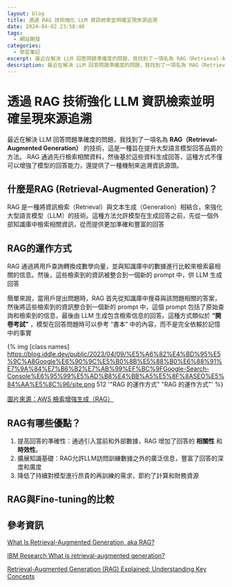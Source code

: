 ```yaml
---
layout: blog
title: 透過 RAG 技術強化 LLM 資訊檢索並明確呈現來源追溯
date: 2024-04-02 23:58:40
tags:
  - 網站開發
categories:
  - 學習筆記
excerpt: 最近在解決 LLM 回答問題準確度的問題，我找到了一項名為 RAG（Retrieval-Augmented Generation）的技術，這是一種旨在提升大型語言模型回答品質的方法。 RAG 通過先行檢索相關資料，然後基於這些資料生成回答，這種方式不僅可以增強了模型的回答能力，還提供了一種機制來追溯資訊源頭。
description: 最近在解決 LLM 回答問題準確度的問題，我找到了一項名為 RAG（Retrieval-Augmented Generation）的技術，這是一種旨在提升大型語言模型回答品質的方法。 RAG 通過先行檢索相關資料，然後基於這些資料生成回答，這種方式不僅可以增強了模型的回答能力，還提供了一種機制來追溯資訊源頭。
---
```

# 透過 RAG 技術強化 LLM 資訊檢索並明確呈現來源追溯

最近在解決 LLM 回答問題準確度的問題，我找到了一項名為 **RAG（Retrieval-Augmented Generation）** 的技術，這是一種旨在提升大型語言模型回答品質的方法。 RAG 通過先行檢索相關資料，然後基於這些資料生成回答，這種方式不僅可以增強了模型的回答能力，還提供了一種機制來追溯資訊源頭。

## 什麼是RAG (Retrieval-Augmented Generation)？
RAG 是一種將資訊檢索（Retrieval）與文本生成（Generation）相結合，來強化大型語言模型（LLM）的技術。這種方法允許模型在生成回答之前，先從一個外部知識庫中檢索相關資訊，從而提供更加準確和豐富的回答​

## RAG的運作方式
RAG 通過將用戶查詢轉換成數學向量，並與知識庫中的數據進行比較來檢索最相關的信息。然後，這些檢索到的資訊被整合到一個新的 prompt 中，供 LLM 生成回答

簡單來說，當用戶提出問題時，RAG 首先從知識庫中搜尋與該問題相關的答案，然後將這些檢索到的資訊整合到一個新的 prompt 中，這個 prompt 包括了原始查詢和檢索到的信息，最後由 LLM 生成包含檢索信息的回答。這種方式類似於 **“開卷考試”** ，模型在回答問題時可以參考 “書本” 中的內容，而不是完全依賴於記憶中的事實

{% img [class names] https://blog.iddle.dev/public/2023/04/09/%E5%A6%82%E4%BD%95%E5%9C%A8Google%E6%90%9C%E5%B0%8B%E5%88%B0%E6%88%91%E7%9A%84%E7%B6%B2%E7%AB%99%EF%BC%9FGoogle-Search-Console%E6%95%99%E5%AD%B8%E4%BB%A5%E5%8F%8ASEO%E5%84%AA%E5%8C%96/site.png  512 '"RAG 的運作方式" "RAG 的運作方式"' %}

[圖片來源：AWS 檢索增強生成（RAG）](https://docs.aws.amazon.com/zh_tw/sagemaker/latest/dg/jumpstart-foundation-models-customize-rag.html)

## RAG有哪些優點？
1. 提高回答的準確性：通過引入當前和外部數據，RAG 增加了回答的 **相關性** 和 **時效性​**​。
2. 擴展知識基礎：RAG允許LLM訪問訓練數據之外的廣泛信息，豐富了回答的深度和廣度​ 
3. 降低了持續對模型進行昂貴的再訓練的需求，節約了計算和財務資源

## RAG與Fine-tuning的比較

## 參考資訊
[What Is Retrieval-Augmented Generation, aka RAG?
](https://blogs.nvidia.com/blog/what-is-retrieval-augmented-generation/)

[IBM Research What is retrieval-augmented generation?
](https://research.ibm.com/blog/retrieval-augmented-generation-RAG)

[Retrieval-Augmented Generation (RAG) Explained: Understanding Key Concepts](https://www.datastax.com/guides/what-is-retrieval-augmented-generation)